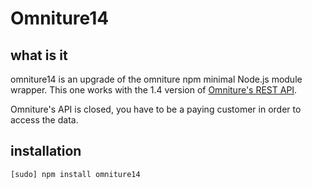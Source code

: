 # Omniture14

## what is it
omniture14 is an upgrade of the omniture npm minimal Node.js module wrapper.  This one works with the 1.4 version of [Omniture's REST API](http://developer.omniture.com).

Omniture's API is closed, you have to be a paying customer in order to access the data.

## installation
    [sudo] npm install omniture14

